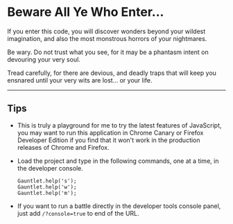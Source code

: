 # Beware All Ye Who Enter...

If you enter this code, you will discover wonders beyond your wildest imagination, and also the most monstrous horrors of your nightmares.

Be wary. Do not trust what you see, for it may be a phantasm intent on devouring your very soul.

Tread carefully, for there are devious, and deadly traps that will keep you ensnared until your very wits are lost... or your life.

---

## Tips

* This is truly a playground for me to try the latest features of JavaScript, you may want to run this application in Chrome Canary or Firefox Developer Edition if you find that it won't work in the production releases of Chrome and Firefox.

* Load the project and type in the following commands, one at a time, in the developer console.

    ```
    Gauntlet.help('s');
    Gauntlet.help('w');
    Gauntlet.help('m');
    ```

* If you want to run a battle directly in the developer tools console panel, just add `/?console=true` to end of the URL.